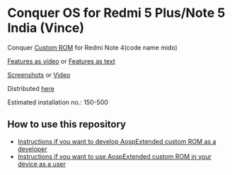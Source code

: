 Conquer OS for Redmi 5 Plus/Note 5 India (Vince)             
==============================   

Conquer [Custom ROM](https://beebom.com/best-custom-roms-android-phones/) for Redmi Note 4(code name mido)

[Features as video](https://www.youtube.com/watch?v=KuQ9jIVmOXY) or [Features as text](https://forum.xda-developers.com/t/rom-11-0-aospextended-rom-v8-0-unofficial-surya.4202905/)

[Screenshots](https://t.me/Apon77Mido/5270) or [Video](https://www.youtube.com/watch?v=KuQ9jIVmOXY)

Distributed [here](https://t.me/rn4downloads/4885)

Estimated installation no.: 150-500

How to use this repository
-------------------

* [Instructions if you want to develop AospExtended custom ROM as a developer](https://github.com/Apon77/mido-AospExtended-Apon77/blob/main/Instructions%20for%20developers.md)
* [Instructions if you want to use AospExtended custom ROM in your device as a user](https://github.com/Apon77/mido-AospExtended-Apon77/blob/main/Instructions%20for%20users.md)
